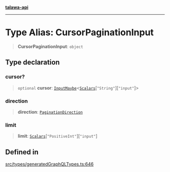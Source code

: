[**talawa-api**](../../../README.md)

***

# Type Alias: CursorPaginationInput

> **CursorPaginationInput**: `object`

## Type declaration

### cursor?

> `optional` **cursor**: [`InputMaybe`](InputMaybe.md)\<[`Scalars`](Scalars.md)\[`"String"`\]\[`"input"`\]\>

### direction

> **direction**: [`PaginationDirection`](PaginationDirection.md)

### limit

> **limit**: [`Scalars`](Scalars.md)\[`"PositiveInt"`\]\[`"input"`\]

## Defined in

[src/types/generatedGraphQLTypes.ts:646](https://github.com/Suyash878/talawa-api/blob/f376d03c37e9acd046e7cc983947432c95f74442/src/types/generatedGraphQLTypes.ts#L646)
